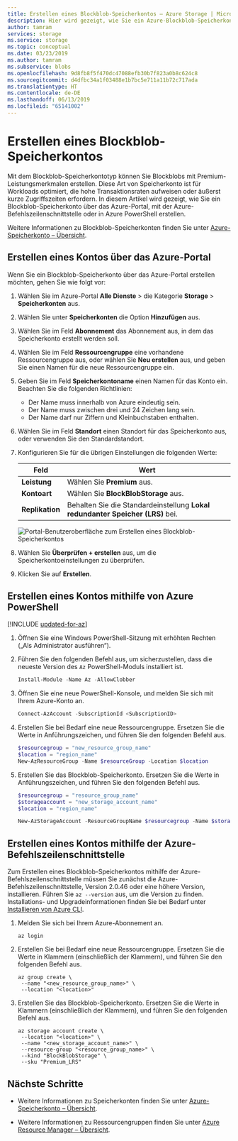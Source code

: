```yaml
---
title: Erstellen eines Blockblob-Speicherkontos – Azure Storage | Microsoft-Dokumentation
description: Hier wird gezeigt, wie Sie ein Azure-Blockblob-Speicherkonto mit Premium-Leistungsmerkmalen erstellen.
author: tamram
services: storage
ms.service: storage
ms.topic: conceptual
ms.date: 03/23/2019
ms.author: tamram
ms.subservice: blobs
ms.openlocfilehash: 9d8fb8f5f470dc47088efb30b7f823a0b8c624c8
ms.sourcegitcommit: d4dfbc34a1f03488e1b7bc5e711a11b72c717ada
ms.translationtype: HT
ms.contentlocale: de-DE
ms.lasthandoff: 06/13/2019
ms.locfileid: "65141002"
---
```

# <a name="create-a-block-blob-storage-account"></a>Erstellen eines Blockblob-Speicherkontos

Mit dem Blockblob-Speicherkontotyp können Sie Blockblobs mit Premium-Leistungsmerkmalen erstellen. Diese Art von Speicherkonto ist für Workloads optimiert, die hohe Transaktionsraten aufweisen oder äußerst kurze Zugriffszeiten erfordern. In diesem Artikel wird gezeigt, wie Sie ein Blockblob-Speicherkonto über das Azure-Portal, mit der Azure-Befehlszeilenschnittstelle oder in Azure PowerShell erstellen.

Weitere Informationen zu Blockblob-Speicherkonten finden Sie unter [Azure-Speicherkonto – Übersicht](https://docs.microsoft.com/azure/storage/common/storage-account-overview).

## <a name="create-account-in-the-azure-portal"></a>Erstellen eines Kontos über das Azure-Portal

Wenn Sie ein Blockblob-Speicherkonto über das Azure-Portal erstellen möchten, gehen Sie wie folgt vor:

1. Wählen Sie im Azure-Portal **Alle Dienste** > die Kategorie **Storage** > **Speicherkonten** aus.

1. Wählen Sie unter **Speicherkonten** die Option **Hinzufügen** aus.

1. Wählen Sie im Feld **Abonnement** das Abonnement aus, in dem das Speicherkonto erstellt werden soll.

1. Wählen Sie im Feld **Ressourcengruppe** eine vorhandene Ressourcengruppe aus, oder wählen Sie **Neu erstellen** aus, und geben Sie einen Namen für die neue Ressourcengruppe ein.

1. Geben Sie im Feld **Speicherkontoname** einen Namen für das Konto ein. Beachten Sie die folgenden Richtlinien:

   - Der Name muss innerhalb von Azure eindeutig sein.
   - Der Name muss zwischen drei und 24 Zeichen lang sein.
   - Der Name darf nur Ziffern und Kleinbuchstaben enthalten.

1. Wählen Sie im Feld **Standort** einen Standort für das Speicherkonto aus, oder verwenden Sie den Standardstandort.

1. Konfigurieren Sie für die übrigen Einstellungen die folgenden Werte:

   |Feld     |Wert  |
   |---------|---------|
   |**Leistung**    |  Wählen Sie **Premium** aus.   |
   |**Kontoart**    | Wählen Sie **BlockBlobStorage** aus.      |
   |**Replikation**    |  Behalten Sie die Standardeinstellung **Lokal redundanter Speicher (LRS)** bei.      |

   ![Portal-Benutzeroberfläche zum Erstellen eines Blockblob-Speicherkontos](media/storage-blob-create-account-block-blob/create-block-blob-storage-account.png)

1. Wählen Sie **Überprüfen + erstellen** aus, um die Speicherkontoeinstellungen zu überprüfen.

1. Klicken Sie auf **Erstellen**.

## <a name="create-account-using-azure-powershell"></a>Erstellen eines Kontos mithilfe von Azure PowerShell

[!INCLUDE [updated-for-az](../../../includes/updated-for-az.md)]

1. Öffnen Sie eine Windows PowerShell-Sitzung mit erhöhten Rechten („Als Administrator ausführen“).

1. Führen Sie den folgenden Befehl aus, um sicherzustellen, dass die neueste Version des `Az` PowerShell-Moduls installiert ist.

   ```powershell
   Install-Module -Name Az -AllowClobber
   ```

1. Öffnen Sie eine neue PowerShell-Konsole, und melden Sie sich mit Ihrem Azure-Konto an.

   ```powershell
   Connect-AzAccount -SubscriptionId <SubscriptionID>
   ```

1. Erstellen Sie bei Bedarf eine neue Ressourcengruppe. Ersetzen Sie die Werte in Anführungszeichen, und führen Sie den folgenden Befehl aus.

   ```powershell
   $resourcegroup = "new_resource_group_name"
   $location = "region_name"
   New-AzResourceGroup -Name $resourceGroup -Location $location
   ```

1. Erstellen Sie das Blockblob-Speicherkonto. Ersetzen Sie die Werte in Anführungszeichen, und führen Sie den folgenden Befehl aus.

   ```powershell
   $resourcegroup = "resource_group_name"
   $storageaccount = "new_storage_account_name"
   $location = "region_name"

   New-AzStorageAccount -ResourceGroupName $resourcegroup -Name $storageaccount -Location $location -Kind "BlockBlobStorage" -SkuName "Premium_LRS"
   ```

## <a name="create-account-using-azure-cli"></a>Erstellen eines Kontos mithilfe der Azure-Befehlszeilenschnittstelle

Zum Erstellen eines Blockblob-Speicherkontos mithilfe der Azure-Befehlszeilenschnittstelle müssen Sie zunächst die Azure-Befehlszeilenschnittstelle, Version 2.0.46 oder eine höhere Version, installieren. Führen Sie `az --version` aus, um die Version zu finden. Installations- und Upgradeinformationen finden Sie bei Bedarf unter [Installieren von Azure CLI](/cli/azure/install-azure-cli).

1. Melden Sie sich bei Ihrem Azure-Abonnement an.

   ```azurecli
   az login
   ```

1. Erstellen Sie bei Bedarf eine neue Ressourcengruppe. Ersetzen Sie die Werte in Klammern (einschließlich der Klammern), und führen Sie den folgenden Befehl aus.

   ```azurecli
   az group create \
    --name "<new_resource_group_name>" \
    --location "<location>"
   ```

1. Erstellen Sie das Blockblob-Speicherkonto. Ersetzen Sie die Werte in Klammern (einschließlich der Klammern), und führen Sie den folgenden Befehl aus.

   ```azurecli
   az storage account create \
    --location "<location>" \
    --name "<new_storage_account_name>" \
    --resource-group "<resource_group_name>" \
    --kind "BlockBlobStorage" \
    --sku "Premium_LRS"
   ```

## <a name="next-steps"></a>Nächste Schritte

- Weitere Informationen zu Speicherkonten finden Sie unter [Azure-Speicherkonto – Übersicht](https://docs.microsoft.com/azure/storage/common/storage-account-overview).

- Weitere Informationen zu Ressourcengruppen finden Sie unter [Azure Resource Manager – Übersicht](https://docs.microsoft.com/azure/azure-resource-manager/resource-group-overview).
